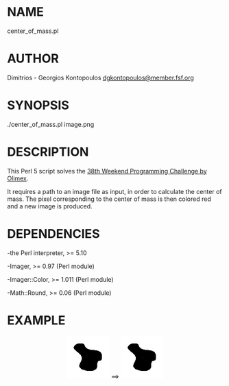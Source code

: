 # NAME

center\_of\_mass.pl

# AUTHOR

Dimitrios - Georgios Kontopoulos
<dgkontopoulos@member.fsf.org>

# SYNOPSIS

./center\_of\_mass.pl image.png

# DESCRIPTION

This Perl 5 script solves the [38th Weekend Programming Challenge by Olimex](http://olimex.wordpress.com/2013/12/20/weekend-programming-challenge-week-38-center-of-mass/).

It requires a path to an image file as input, in order to calculate 
the center of mass. The pixel corresponding to the center of mass is 
then colored red and a new image is produced.

# DEPENDENCIES

\-the Perl interpreter, >= 5.10

\-Imager, >= 0.97 (Perl module)

\-Imager::Color, >= 1.011 (Perl module)

\-Math::Round, >= 0.06 (Perl module)

# EXAMPLE

<center>
<img src="./100x100.png"> ==> <img src="./100x100_mod.png">
</center>
